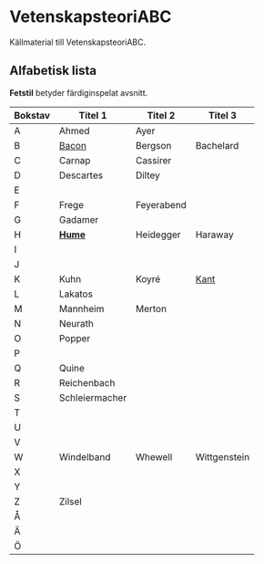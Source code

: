 # VetenskapsteoriABC
Källmaterial till VetenskapsteoriABC.

## Alfabetisk lista 

**Fetstil** betyder färdiginspelat avsnitt.

| Bokstav  | Titel 1 | Titel 2 | Titel 3 | 
| ---------- | ------- | ------- | ------- | 
| A  | Ahmed  | Ayer | |
| B  | [Bacon](shownotes/bacon.md)  | Bergson | Bachelard |
| C  | Carnap | Cassirer |  |
| D  | Descartes | Diltey  |  |
| E  |  |  |  | 
| F  | Frege | Feyerabend |  |
| G  | Gadamer |  |  |
| H  | **[Hume](shownotes/hume.md)** | Heidegger | Haraway |
| I  |  |  |  |
| J  |  |  |  |
| K  | Kuhn | Koyré  | [Kant](shownotes/kant.md) |
| L  | Lakatos |  |  |
| M  | Mannheim | Merton  |  |
| N  | Neurath |  |  |
| O  | Popper |  |  |
| P  |  |  |  |
| Q  | Quine |  |  |
| R  | Reichenbach |  |  |
| S  | Schleiermacher |  |  |
| T  |  |  |  |
| U  |  |  |  |
| V  |  |  |  |
| W  | Windelband | Whewell | Wittgenstein |
| X  |  |  |  |
| Y  |  |  |  |
| Z  | Zilsel |  |  |
| Å  |  |  |  |
| Ä  |  |  |  |
| Ö  |  |  |  |


